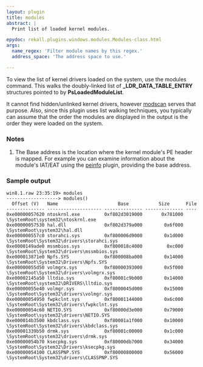 ```yaml
---
layout: plugin
title: modules
abstract: |
  Print list of loaded kernel modules.

epydoc: rekall.plugins.windows.modules.Modules-class.html
args:
  name_regex: 'Filter module names by this regex.'
  address_space: 'The address space to use.'

---
```


To view the list of kernel drivers loaded on the system, use the modules
command. This walks the doubly-linked list of **_LDR_DATA_TABLE_ENTRY**
structures pointed to by **PsLoadedModuleList**.

It cannot find hidden/unlinked kernel drivers, however [modscan](ModScan.html)
serves that purpose. Also, since this plugin uses list walking techniques, you
typically can assume that the order the modules are displayed in the output is
the order they were loaded on the system.

### Notes

1. The Base address is the location where the kernel module's PE header is
   mapped. For example you can examine information about the module's IAT/EAT
   using the [peinfo](PEInfo.html) plugin, providing the base address.


### Sample output

```
win8.1.raw 23:35:19> modules
-------------------> modules()
  Offset (V)   Name                      Base           Size      File
-------------- -------------------- -------------- -------------- ----
0xe00000057620 ntoskrnl.exe         0xf802d3019000       0x781000 \SystemRoot\system32\ntoskrnl.exe
0xe00000057530 hal.dll              0xf802d379a000        0x6f000 \SystemRoot\system32\hal.dll
0xe000000557c0 storahci.sys         0xf800006d9000        0x1d000 \SystemRoot\System32\drivers\storahci.sys
0xe0000149ade0 mssmbios.sys         0xf800018c4000         0xc000 \SystemRoot\System32\drivers\mssmbios.sys
0xe000013871e0 Npfs.SYS             0xf800008ba000        0x14000 \SystemRoot\System32\Drivers\Npfs.SYS
0xe00000055d50 volmgrx.sys          0xf80000393000        0x5f000 \SystemRoot\System32\drivers\volmgrx.sys
0xe00002145a50 lltdio.sys           0xf80001c9b000        0x14000 \SystemRoot\system32\DRIVERS\lltdio.sys
0xe00000055e40 volmgr.sys           0xf8000045d000        0x15000 \SystemRoot\System32\drivers\volmgr.sys
0xe00000054950 fwpkclnt.sys         0xf80001144000        0x6c000 \SystemRoot\System32\drivers\fwpkclnt.sys
0xe00000054c60 NETIO.SYS            0xf80000d3e000        0x79000 \SystemRoot\system32\drivers\NETIO.SYS
0xe000014b3500 kbdclass.sys         0xf80001a1f000        0x10000 \SystemRoot\System32\drivers\kbdclass.sys
0xe00001339b50 drmk.sys             0xf80001c00000        0x1c000 \SystemRoot\system32\drivers\drmk.sys
0xe00000054b70 ksecpkg.sys          0xf80000db7000        0x34000 \SystemRoot\System32\Drivers\ksecpkg.sys
0xe00000054100 CLASSPNP.SYS         0xf80000800000        0x56000 \SystemRoot\System32\drivers\CLASSPNP.SYS
```